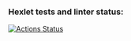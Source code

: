 ### Hexlet tests and linter status:
[![Actions Status](https://github.com/mrshush/data-analytics-project-92/actions/workflows/hexlet-check.yml/badge.svg)](https://github.com/mrshush/data-analytics-project-92/actions)